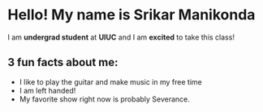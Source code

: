 # Hello! My name is Srikar Manikonda

I am **undergrad student** at **UIUC** and I am **excited** to take this class!

## 3 fun facts about me:
* I like to play the guitar and make music in my free time
* I am left handed!
* My favorite show right now is probably Severance. 
